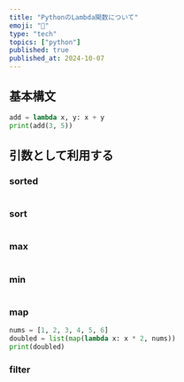 ```yaml
---
title: "PythonのLambda関数について"
emoji: "🤖"
type: "tech"
topics: ["python"]
published: true
published_at: 2024-10-07
---
```


## 基本構文

```python
add = lambda x, y: x + y
print(add(3, 5))
```

## 引数として利用する

### sorted

```python
```

### sort

```python
```

### max

```python
```

### min

```python
```

### map

```python
nums = [1, 2, 3, 4, 5, 6]
doubled = list(map(lambda x: x * 2, nums))
print(doubled)
```

### filter

```python
```

```python
```
